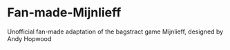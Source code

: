 # Fan-made-Mijnlieff
Unofficial fan-made adaptation of the bagstract game Mijnlieff, designed by Andy Hopwood
